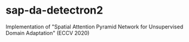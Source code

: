 # sap-da-detectron2
Implementation of "Spatial Attention Pyramid Network for Unsupervised Domain Adaptation" (ECCV 2020)
